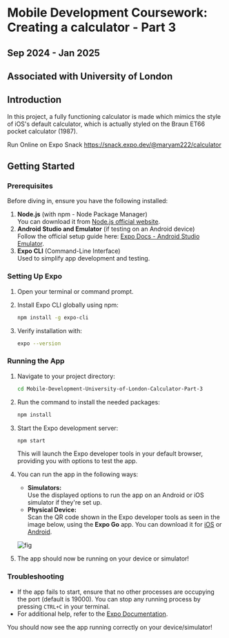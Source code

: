 # Mobile Development Coursework: Creating a calculator - Part 3

## Sep 2024 - Jan 2025

## Associated with University of London

## Introduction

In this project, a fully functioning calculator is made which mimics the style of iOS's default calculator, which is actually styled on the Braun ET66 pocket calculator (1987).

Run Online on Expo Snack https://snack.expo.dev/@maryam222/calculator

## Getting Started

### Prerequisites

Before diving in, ensure you have the following installed:
1. **Node.js** (with npm - Node Package Manager)  
   You can download it from [Node.js official website](https://nodejs.org/).  
2. **Android Studio and Emulator** (if testing on an Android device)  
   Follow the official setup guide here: [Expo Docs - Android Studio Emulator](https://docs.expo.dev/workflow/android-studio-emulator/).  
3. **Expo CLI** (Command-Line Interface)  
   Used to simplify app development and testing.

### Setting Up Expo

1. Open your terminal or command prompt.
2. Install Expo CLI globally using npm:

   ```bash
   npm install -g expo-cli
   ```

3. Verify installation with:

   ```bash
   expo --version
   ```

### Running the App

1. Navigate to your project directory:

   ```bash
   cd Mobile-Development-University-of-London-Calculator-Part-3 
   ```

2. Run the command to install the needed packages:

   ```bash
   npm install
   ```

3. Start the Expo development server:

   ```bash
   npm start
   ```

   This will launch the Expo developer tools in your default browser, providing you with options to test the app.

4. You can run the app in the following ways:
   - **Simulators:**  
     Use the displayed options to run the app on an Android or iOS simulator if they're set up.  
   - **Physical Device:**  
     Scan the QR code shown in the Expo developer tools as seen in the image below, using the **Expo Go** app. You can download it for [iOS](https://apps.apple.com/app/expo-go/id982107779) or [Android](https://play.google.com/store/apps/details?id=host.exp.exponent).

    ![fig](https://github.com/user-attachments/assets/c07fe067-602e-4493-8474-4099986fe7d3)

5. The app should now be running on your device or simulator!

### Troubleshooting

- If the app fails to start, ensure that no other processes are occupying the port (default is 19000). You can stop any running process by pressing `CTRL+C` in your terminal.
- For additional help, refer to the [Expo Documentation](https://docs.expo.dev/).

You should now see the app running correctly on your device/simulator!
